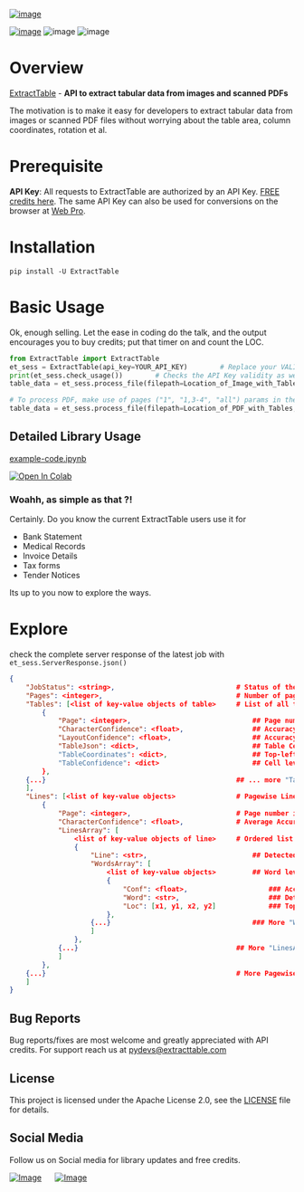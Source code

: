 [![image](https://i.imgur.com/2Hihfwwg.png)](https://extracttable.com?ref=github-ET)

[![image](https://img.shields.io/pypi/v/extracttable.svg?maxAge=3600)](https://pypi.org/project/extracttable/) ![image](https://img.shields.io/github/license/ExtractTable/ExtractTable-py) ![image](https://img.shields.io/badge/python-3.5%20%7C%203.6%20%7C%203.7-blue)
  
# Overview
[ExtractTable](https://extracttable.com) - **API to extract tabular data from images and scanned PDFs**

The motivation is to make it easy for developers to extract tabular data from images or scanned PDF files without worrying about the table area, column coordinates, rotation et al.

# Prerequisite

**API Key**: All requests to ExtractTable are authorized by an API Key. [FREE credits here](https://extracttable.com/signup/trial.html). The same API Key can also be used for conversions on the browser at [Web Pro](https://extracttable.com/pro.html).


# Installation

`pip install -U ExtractTable`


# Basic Usage
Ok, enough selling. Let the ease in coding do the talk, and the output encourages you to buy credits; put that timer on and count the LOC.


```python
from ExtractTable import ExtractTable
et_sess = ExtractTable(api_key=YOUR_API_KEY)        # Replace your VALID API Key here
print(et_sess.check_usage())        # Checks the API Key validity as well as shows associated plan usage 
table_data = et_sess.process_file(filepath=Location_of_Image_with_Tables, output_format="df")

# To process PDF, make use of pages ("1", "1,3-4", "all") params in the read_pdf function
table_data = et_sess.process_file(filepath=Location_of_PDF_with_Tables, output_format="df", pages="all")
```

## Detailed Library Usage
 [example-code.ipynb](example-code.ipynb)

<a href="https://colab.research.google.com/github/ExtractTable/ExtractTable-py/blob/master/example-code.ipynb" target="_parent"><img src="https://colab.research.google.com/assets/colab-badge.svg" alt="Open In Colab"/></a>

### Woahh, as simple as that ?!

Certainly. Do you know the current ExtractTable users use it for
- Bank Statement
- Medical Records
- Invoice Details
- Tax forms
- Tender Notices

Its up to you now to explore the ways.


# Explore
check the complete server response of the latest job with `et_sess.ServerResponse.json()`
```json
{
    "JobStatus": <string>,                              # Status of the triggered Process  @ JOB-LEVEL
    "Pages": <integer>,                                 # Number of pages processed in this request @ PAGE-LEVEL
    "Tables": [<list of key-value objects of table>     # List of all tables found @ TABLE-LEVEL
        {
            "Page": <integer>,                              ## Page number in which this table is found
            "CharacterConfidence": <float>,                 ## Accuracy of Characters recognized from the input-page
            "LayoutConfidence": <float>,                    ## Accuracy of table layout's design decision
            "TableJson": <dict>,                            ## Table Cell Text in key-value format with index orientation - {row#: {col#: <str>}}
            "TableCoordinates": <dict>,                     ## Top-left & Bottom-right Cell Coordinates - {row#: {col#: <list(x1,y1,x2,y2)>}}
            "TableConfidence": <dict>                       ## Cell level accuracy of detected characters - {row#: {col#: <float>}}
        },
    {...}                                               ## ... more "Tables" objects
    ],
    "Lines": [<list of key-value objects>               # Pagewise Line details @ PAGE-LEVEL
        {
            "Page": <integer>,                          # Page number in which the lines are found
            "CharacterConfidence": <float>,             # Average Accuracy of all Characters recognized from the input-page
            "LinesArray": [
                <list of key-value objects of line>     # Ordered list of lines in this page @ LINE-LEVEL
                {
                    "Line": <str>,                          ## Detected text of the complete line
                    "WordsArray": [
                        <list of key-value objects>         ## Word level datails in this line @ WORD-LEVEL
                        {
                            "Conf": <float>,                    ### Accuracy of recognized characters of the word
                            "Word": <str>,                      ### Detected text of the word
                            "Loc": [x1, y1, x2, y2]             ### Top-left & Bottom-right coordinates, w.r.t the input-page width-height dimensions
                        },
                    {...}                                   ### More "WordsArray" objects
                    ]
                },
            {...}                                       ## More "LinesArray" objects
            ]
        },
    {...}                                               # More Pagewise "Lines" details
    ]
}
```

## Bug Reports
Bug reports/fixes are most welcome and greatly appreciated with API credits. For support reach us at pydevs@extracttable.com 


## License  
  
This project is licensed under the Apache License 2.0, see the [LICENSE](https://github.com/extracttable/ExtractTable-py/blob/master/LICENSE) file for details.


## Social Media
Follow us on Social media for library updates and free credits.

[![Image](https://cdn3.iconfinder.com/data/icons/socialnetworking/32/linkedin.png)](https://www.linkedin.com/company/extracttable)
&nbsp;&nbsp;&nbsp;&nbsp;
[![Image](https://abs.twimg.com/favicons/twitter.ico)](https://twitter.com/extracttable)
